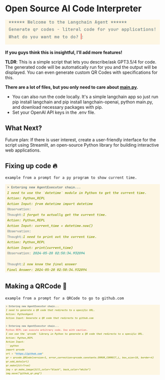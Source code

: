 # Open Source AI Code Interpreter
![img](images/pic1.png)

**If you guys think this is insightful, I'll add more features!**

**TLDR**: This is a simple script that lets you describe/ask GPT3.5/4 for code. The generated code will be automatically run for you and the output will be displayed.
You can even generate custom QR Codes with specifications for this.

**There are a lot of files, but you only need to care about [main.py](https://github.com/aadithyanr/python-agent/blob/master/main.py).**

- You can also run the code locally. It's a simple langchain app so just run pip install langchain and pip install langchain-openai, python main.py, and download necessary packages with pip.
- Set your OpenAI API keys in the .env file.

## What Next?
Future plan: If there is user interest, create a user-friendly interface for the script using Streamlit, an open-source Python library for building interactive web applications.
## Fixing up code 🔥
    example from a prompt for a py program to show current time.
![img](images/replcode.png)

## Making a QRCode 🚀
    example from a prompt for a QRCode to go to github.com
![img](images/qrexample.png)